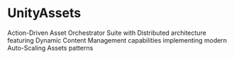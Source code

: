 # UnityAssets
Action-Driven Asset Orchestrator Suite with Distributed architecture featuring Dynamic Content Management capabilities implementing modern Auto-Scaling Assets patterns
